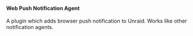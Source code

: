 #### Web Push Notification Agent

A plugin which adds browser push notification to Unraid. Works like other notification agents.
